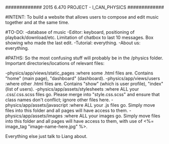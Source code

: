 ############# 2015 6.470 PROJECT - I_CAN_PHYSICS #############

#INTENT:
To build a website that allows users to compose and edit music together and at the same time.

#TO-DO:
-database of music
-Editor: keyboard, positioning of playback/download/etc. Limitation of chatbox to last 10 messages. Box showing who made the last edit.
-Tutorial: everything.
-About us: everything.

#PATHS:
So the most confusing stuff will probably be in the /physics folder. Important directories/locations of relevant files:

-physics/app/views/static_pages		:where some .html files are. Contains "home" (main page), "dashboard" (dashboard).
-physics/app/views/users			:where other .html files are. Contains "show" (which is user profile), "index" (list of users).
-physics/app/assets/stylesheets		:where ALL your .css/.css.scss files go. Please merge into "style.css.scss" and ensure that class names don't conflict; ignore other files here.
-physics/app/assets/javascript		:where ALL your .js files go. Simply move files into this folder and all pages will have access to them.
-physics/app/assets/images			:where ALL your images go. Simply move files into this folder and all pages will have access to them, with use of <%= image_tag "image-name-here.jpg" %>.

Everything else just talk to Liang about.
